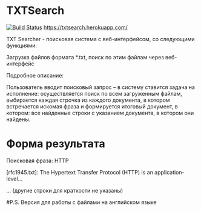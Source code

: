 # TXTSearch
[![Build Status](https://travis-ci.com/AleksandrNagovitsyn/TXTSearch.svg?branch=master)](https://travis-ci.com/AleksandrNagovitsyn/TXTSearch)
https://txtsearch.herokuapp.com/


TXT Searcher - поисковая система с веб-интерфейсом, со следующими функциями:

Загрузка файлов формата *.txt, поиск по этим файлам через веб-интерфейс

Подробное описание:

Пользователь вводит поисковый запрос – в систему ставится задача на исполнение: осуществляется поиск по всем загруженным файлам, выбирается каждая строчка из каждого документа, в котором встречается искомая фраза и формируется итоговый документ, в котором: все найденные строки с указанием документа, в котором они найдены.

# Форма результата
Поисковая фраза: HTTP

[rfc1945.txt]: The Hypertext Transfer Protocol (HTTP) is an application-level...

... (другие строки для краткости не указаны)

#P.S. Версия для работы с файлами на английском языке
